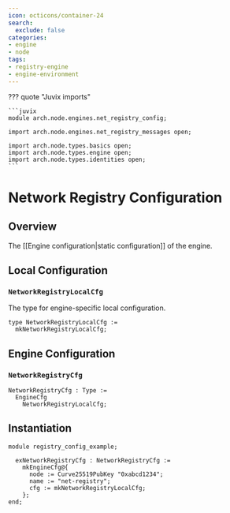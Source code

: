 ```yaml
---
icon: octicons/container-24
search:
  exclude: false
categories:
- engine
- node
tags:
- registry-engine
- engine-environment
---
```


??? quote "Juvix imports"

    ```juvix
    module arch.node.engines.net_registry_config;

    import arch.node.engines.net_registry_messages open;

    import arch.node.types.basics open;
    import arch.node.types.engine open;
    import arch.node.types.identities open;
    ```

# Network Registry Configuration

## Overview

The [[Engine configuration|static configuration]] of the engine.

## Local Configuration

### `NetworkRegistryLocalCfg`

The type for engine-specific local configuration.

<!-- --8<-- [start:NetworkRegistryLocalCfg] -->
```juvix
type NetworkRegistryLocalCfg :=
  mkNetworkRegistryLocalCfg;
```
<!-- --8<-- [end:NetworkRegistryLocalCfg] -->

## Engine Configuration

### `NetworkRegistryCfg`

<!-- --8<-- [start:NetworkRegistryCfg] -->
```juvix
NetworkRegistryCfg : Type :=
  EngineCfg
    NetworkRegistryLocalCfg;
```
<!-- --8<-- [end:NetworkRegistryCfg] -->

## Instantiation

<!-- --8<-- [start:exNetworkRegistryCfg] -->
```juvix extract-module-statements
module registry_config_example;

  exNetworkRegistryCfg : NetworkRegistryCfg :=
    mkEngineCfg@{
      node := Curve25519PubKey "0xabcd1234";
      name := "net-registry";
      cfg := mkNetworkRegistryLocalCfg;
    };
end;
```
<!-- --8<-- [end:exNetworkRegistryCfg] -->
